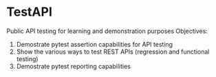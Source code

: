 # TestAPI
Public API testing for learning and demonstration purposes
Objectives:
  1) Demostrate pytest assertion capabilities for API testing
  2) Show the various ways to test REST APIs (regression and functional testing)
  3) Demostrate pytest reporting capabilities
